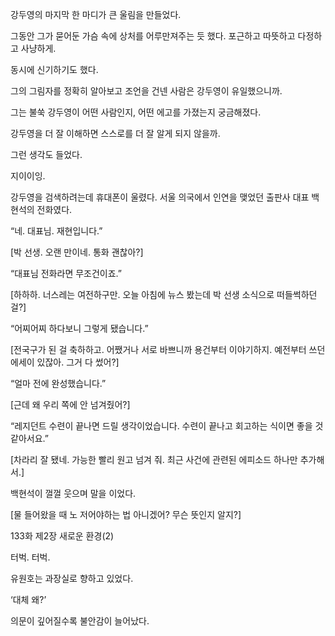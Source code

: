 강두영의 마지막 한 마디가 큰 울림을 만들었다.

그동안 그가 묻어둔 가슴 속에 상처를 어루만져주는 듯 했다. 포근하고 따뜻하고 다정하고 사냥하게.

동시에 신기하기도 했다.

그의 그림자를 정확히 알아보고 조언을 건넨 사람은 강두영이 유일했으니까.

그는 불쑥 강두영이 어떤 사람인지, 어떤 에고를 가졌는지 궁금해졌다.

강두영을 더 잘 이해하면 스스로를 더 잘 알게 되지 않을까.

그런 생각도 들었다.

지이이잉.

강두영을 검색하려는데 휴대폰이 울렸다. 서울 의국에서 인연을 맺었던 출판사 대표 백현석의 전화였다.

“네. 대표님. 재현입니다.”

[박 선생. 오랜 만이네. 통화 괜찮아?]

“대표님 전화라면 무조건이죠.”

[하하하. 너스레는 여전하구만. 오늘 아침에 뉴스 봤는데 박 선생 소식으로 떠들썩하던 걸?]

“어찌어찌 하다보니 그렇게 됐습니다.”

[전국구가 된 걸 축하하고. 어쨌거나 서로 바쁘니까 용건부터 이야기하지. 예전부터 쓰던 에세이 있잖아. 그거 다 썼어?]

“얼마 전에 완성했습니다.”

[근데 왜 우리 쪽에 안 넘겨줬어?]

“레지던트 수련이 끝나면 드릴 생각이었습니다. 수련이 끝나고 회고하는 식이면 좋을 것 같아서요.”

[차라리 잘 됐네. 가능한 빨리 원고 넘겨 줘. 최근 사건에 관련된 에피소드 하나만 추가해서.]

백현석이 껄껄 웃으며 말을 이었다.

[물 들어왔을 때 노 저어야하는 법 아니겠어? 무슨 뜻인지 알지?]

133화 제2장 새로운 환경(2)

터벅. 터벅.

유원호는 과장실로 향하고 있었다.

‘대체 왜?’

의문이 깊어질수록 불안감이 늘어났다.